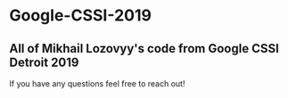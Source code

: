 # Google-CSSI-2019

## All of Mikhail Lozovyy's code from Google CSSI Detroit 2019
If you have any questions feel free to reach out!
